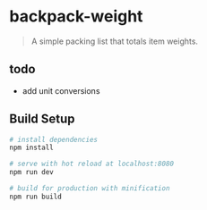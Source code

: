 # backpack-weight

> A simple packing list that totals item weights.

## todo
  - add unit conversions

## Build Setup

``` bash
# install dependencies
npm install

# serve with hot reload at localhost:8080
npm run dev

# build for production with minification
npm run build
```
